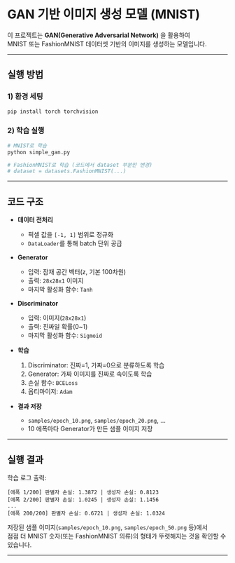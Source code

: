 # GAN 기반 이미지 생성 모델 (MNIST)

이 프로젝트는 **GAN(Generative Adversarial Network)** 을 활용하여  
MNIST 또는 FashionMNIST 데이터셋 기반의 이미지를 생성하는 모델입니다.

---

## 실행 방법

### 1) 환경 세팅

```bash
pip install torch torchvision
```

### 2) 학습 실행

```bash
# MNIST로 학습
python simple_gan.py

# FashionMNIST로 학습 (코드에서 dataset 부분만 변경)
# dataset = datasets.FashionMNIST(...)
```

---

## 코드 구조

- **데이터 전처리**

  - 픽셀 값을 `[-1, 1]` 범위로 정규화
  - `DataLoader`를 통해 batch 단위 공급

- **Generator**

  - 입력: 잠재 공간 벡터(z, 기본 100차원)
  - 출력: `28x28x1` 이미지
  - 마지막 활성화 함수: `Tanh`

- **Discriminator**

  - 입력: 이미지(`28x28x1`)
  - 출력: 진짜일 확률(0~1)
  - 마지막 활성화 함수: `Sigmoid`

- **학습**

  1. Discriminator: 진짜=1, 가짜=0으로 분류하도록 학습
  2. Generator: 가짜 이미지를 진짜로 속이도록 학습
  3. 손실 함수: `BCELoss`
  4. 옵티마이저: `Adam`

- **결과 저장**
  - `samples/epoch_10.png`, `samples/epoch_20.png`, ...
  - 10 에폭마다 Generator가 만든 샘플 이미지 저장

---

## 실행 결과

학습 로그 출력:

```
[에폭 1/200] 판별자 손실: 1.3872 | 생성자 손실: 0.8123
[에폭 2/200] 판별자 손실: 1.0245 | 생성자 손실: 1.1456
...
[에폭 200/200] 판별자 손실: 0.6721 | 생성자 손실: 1.0324
```

저장된 샘플 이미지(`samples/epoch_10.png`, `samples/epoch_50.png` 등)에서  
점점 더 MNIST 숫자(또는 FashionMNIST 의류)의 형태가 뚜렷해지는 것을 확인할 수 있습니다.

---
